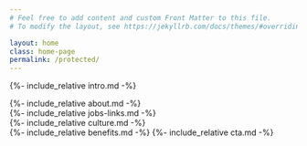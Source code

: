 ```yaml
---
# Feel free to add content and custom Front Matter to this file.
# To modify the layout, see https://jekyllrb.com/docs/themes/#overriding-theme-defaults

layout: home
class: home-page
permalink: /protected/
---
```


{%- include_relative intro.md -%}
<div id="about"></div>
{%- include_relative about.md -%}
<div class="c-lines"></div>
<div id="careers"></div>
{%- include_relative jobs-links.md -%}
<div id="culture"></div>
{%- include_relative culture.md -%}
<div id="benefits"></div>
{%- include_relative benefits.md -%}
{%- include_relative cta.md -%}